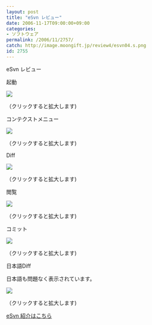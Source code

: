 ```yaml
---
layout: post
title: "eSvn レビュー"
date: 2006-11-17T09:00:00+09:00
categories:
- ソフトウェア
permalink: /2006/11/2757/
catch: http://image.moongift.jp/review4/esvn04.s.png
id: 2755
---
```

eSvn レビュー  
<!--more-->

起動

  

[![](http://image.moongift.jp/review4/esvn01.s.png)](http://image.moongift.jp/review4/esvn01.png)  
  
（クリックすると拡大します)

  

コンテクストメニュー

  

[![](http://image.moongift.jp/review4/esvn02.s.png)](http://image.moongift.jp/review4/esvn02.png)  
  
（クリックすると拡大します)

  

Diff

  

[![](http://image.moongift.jp/review4/esvn03.s.png)](http://image.moongift.jp/review4/esvn03.png)  
  
（クリックすると拡大します)

  

閲覧

  

[![](http://image.moongift.jp/review4/esvn04.s.png)](http://image.moongift.jp/review4/esvn04.png)  
  
（クリックすると拡大します)

  

コミット

  

[![](http://image.moongift.jp/review4/esvn05.s.png)](http://image.moongift.jp/review4/esvn05.png)  
  
（クリックすると拡大します)

  

日本語Diff

  

日本語も問題なく表示されています。

  

[![](http://image.moongift.jp/review4/esvn06.s.png)](http://image.moongift.jp/review4/esvn06.png)  
  
（クリックすると拡大します)

  

[eSvn 紹介はこちら](http://oss.moongift.jp/intro/i-2756.html)

